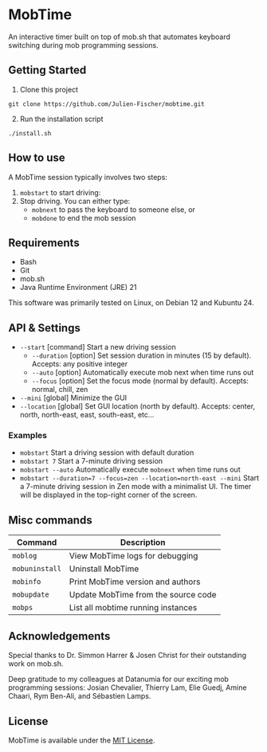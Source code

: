 # MobTime

An interactive timer built on top of mob.sh that automates keyboard switching during mob programming sessions.

## Getting Started

1. Clone this project

```
git clone https://github.com/Julien-Fischer/mobtime.git
```

2. Run the installation script

```
./install.sh
```

## How to use

A MobTime session typically involves two steps:

1. `mobstart` to start driving:
2. Stop driving. You can either type:
    - `mobnext` to pass the keyboard to someone else, or
    - `mobdone` to end the mob session 

## Requirements

- Bash
- Git
- mob.sh
- Java Runtime Environment (JRE) 21

This software was primarily tested on Linux, on Debian 12 and Kubuntu 24. 

## API & Settings

- `--start`      [command\] Start a new driving session
  - `--duration` [option\] Set session duration in minutes (15 by default). Accepts: any positive integer
  - `--auto`     [option\] Automatically execute mob next when time runs out
  - `--focus`    [option\] Set the focus mode (normal by default). Accepts: normal, chill, zen
- `--mini`       [global\] Minimize the GUI
- `--location`   [global\] Set GUI location (north by default). Accepts: center, north, north-east, east, south-east, etc...

### Examples

- `mobstart` Start a driving session with default duration
- `mobstart 7` Start a 7-minute driving session
- `mobstart --auto` Automatically execute `mobnext` when time runs out
- `mobstart --duration=7 --focus=zen --location=north-east --mini` Start a 7-minute driving session in Zen mode with a minimalist UI. The timer will be displayed in the top-right corner of the screen.

## Misc commands

| Command        | Description                         |
|----------------|-------------------------------------|
| `moblog`       | View MobTime logs for debugging     |
| `mobuninstall` | Uninstall MobTime                   |
| `mobinfo`      | Print MobTime version and authors   |
| `mobupdate`    | Update MobTime from the source code |
| `mobps`        | List all mobtime running instances  |

## Acknowledgements

Special thanks to Dr. Simmon Harrer & Josen Christ for their outstanding work on mob.sh.

Deep gratitude to my colleagues at Datanumia for our exciting mob programming sessions: 
Josian Chevalier, Thierry Lam, Elie Guedj, Amine Chaari, Rym Ben-Ali, and Sébastien Lamps.

## License

MobTime is available under the [MIT License](https://opensource.org/licenses/MIT).
